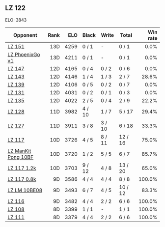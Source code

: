 ## LZ 122 ##

ELO: 3843

Opponent | Rank | ELO | Black | Write | Total | Win rate
---------|-----:|----:|-------|-------|-------|-------:
[LZ 151](LZ%20151.md) | 13D | 4259 | 0 / 1 | - | 0 / 1 | 0.0%
[LZ PhoenixGo v1](LZ%20PhoenixGo%20v1.md) | 13D | 4211 | 0 / 1 | - | 0 / 1 | 0.0%
[LZ 147](LZ%20147.md) | 12D | 4165 | 0 / 4 | 0 / 2 | 0 / 6 | 0.0%
[LZ 143](LZ%20143.md) | 12D | 4146 | 1 / 4 | 1 / 3 | 2 / 7 | 28.6%
[LZ 139](LZ%20139.md) | 12D | 4106 | 0 / 5 | 0 / 2 | 0 / 7 | 0.0%
[LZ 131](LZ%20131.md) | 12D | 4031 | 0 / 2 | 0 / 1 | 0 / 3 | 0.0%
[LZ 135](LZ%20135.md) | 12D | 4022 | 2 / 5 | 0 / 4 | 2 / 9 | 22.2%
[LZ 128](LZ%20128.md) | 11D | 3982 | 4 / 10 | 1 / 7 | 5 / 17 | 29.4%
[LZ 127](LZ%20127.md) | 11D | 3911 | 3 / 8 | 3 / 10 | 6 / 18 | 33.3%
[LZ 117](LZ%20117.md) | 10D | 3726 | 4 / 5 | 8 / 11 | 12 / 16 | 75.0%
[LZ ManKit Pong 10BF](LZ%20ManKit%20Pong%2010BF.md) | 10D | 3720 | 1 / 2 | 5 / 5 | 6 / 7 | 85.7%
[LZ 117 1.2k](LZ%20117%201.2k.md) | 10D | 3703 | 9 / 12 | 4 / 8 | 13 / 20 | 65.0%
[LZ 117 0.8k](LZ%20117%200.8k.md) | 9D | 3586 | 4 / 4 | 4 / 4 | 8 / 8 | 100.0%
[LZ LM 10BE08](LZ%20LM%2010BE08.md) | 9D | 3493 | 6 / 7 | 4 / 5 | 10 / 12 | 83.3%
[LZ 116](LZ%20116.md) | 9D | 3482 | 4 / 4 | 2 / 2 | 6 / 6 | 100.0%
[LZ 108](LZ%20108.md) | 8D | 3399 | 1 / 1 | - | 1 / 1 | 100.0%
[LZ 111](LZ%20111.md) | 8D | 3379 | 4 / 4 | 2 / 2 | 6 / 6 | 100.0%
